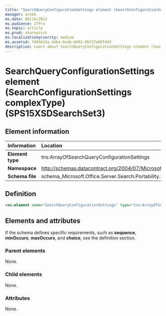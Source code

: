 ```yaml
---
title: "SearchQueryConfigurationSettings element (SearchConfigurationSettings complexType) (SPS15XSDSearchSet3)"
manager: arnek
ms.date: 06/14/2022
ms.audience: ITPro
ms.topic: article
ms.prod: sharepoint
ms.localizationpriority: medium
ms.assetid: f495b15a-3dba-beab-b691-0bf17e68f443
description: Learn about SearchQueryConfigurationSettings element (SearchConfigurationSettings complexType) (SPS15XSDSearchSet3).
---
```


# SearchQueryConfigurationSettings element (SearchConfigurationSettings complexType) (SPS15XSDSearchSet3)

 
  
## Element information

|Information|Location|
|:-----|:-----|
|**Element type** |tns:ArrayOfSearchQueryConfigurationSettings |
|**Namespace**  |http://schemas.datacontract.org/2004/07/Microsoft.Office.Server.Search.Portability  |
|**Schema file** |schema_Microsoft.Office.Server.Search.Portability.xsd   |
   
## Definition

```XML
<xs:element name="SearchQueryConfigurationSettings" type="tns:ArrayOfSearchQueryConfigurationSettings" minOccurs="0"></xs:element>

```

## Elements and attributes

If the schema defines specific requirements, such as **sequence**, **minOccurs**, **maxOccurs**, and **choice**, see the definition section. 
  
### Parent elements

None.
  
### Child elements

None.
  
### Attributes

None.
  


